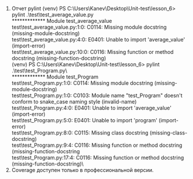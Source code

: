 1) Отчет pylint (venv) PS C:\Users\Kanev\Desktop\Unit-test\lesson_6> pylint .\test\test_average_value.py\
    ************* Module test_average_value\
    test\test_average_value.py:1:0: C0114: Missing module docstring (missing-module-docstring)\
test\test_average_value.py:4:0: E0401: Unable to import 'average_value' (import-error)\
test\test_average_value.py:10:0: C0116: Missing function or method docstring (missing-function-docstring)\
(venv) PS C:\Users\Kanev\Desktop\Unit-test\lesson_6> pylint .\test\test_Program.py\      
************* Module test_Program\
test\test_Program.py:1:0: C0114: Missing module docstring (missing-module-docstring)\
test\test_Program.py:1:0: C0103: Module name "test_Program" doesn't conform to snake_case naming style (invalid-name)\
test\test_Program.py:4:0: E0401: Unable to import 'average_value' (import-error)\
test\test_Program.py:5:0: E0401: Unable to import 'program' (import-error)\
test\test_Program.py:8:0: C0115: Missing class docstring (missing-class-docstring)\
test\test_Program.py:9:4: C0116: Missing function or method docstring (missing-function-docstring\
test\test_Program.py:17:4: C0116: Missing function or method docstring (missing-function-docstring)\
2) Coverage доступен только в профессиональной версии.
